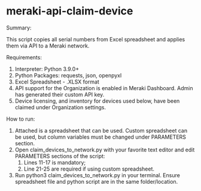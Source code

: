 # meraki-api-claim-device

Summary:

This script copies all serial numbers from Excel spreadsheet and applies them via API to a Meraki network. 

Requirements:

1) Interpreter: Python 3.9.0+
2) Python Packages: requests, json, openpyxl
3) Excel Spreadsheet - .XLSX format
4) API support for the Organization is enabled in Meraki Dashboard. Admin has generated their custom API key.
5) Device licensing, and inventory for devices used below, have been claimed under Organization settings.

How to run:

1) Attached is a spreadsheet that can be used. Custom spreadsheet can be used, but column variables must be changed under 
   PARAMETERS section.
2) Open claim_devices_to_network.py with your favorite text editor and edit PARAMETERS sections of the script: 
   1) Lines 11-17 is mandatory; 
   2) Line 21-25 are required if using custom spreadsheet.
3) Run python3 claim_devices_to_network.py in your terminal. Ensure spreadsheet file and python script are 
   in the same folder/location.